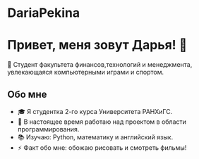 # DariaPekina
# Привет, меня зовут Дарья! 👋
🎯 Студент факультета финансов,технологий и менеджмента, увлекающаяся компьютерными играми и спортом.
## Обо мне
- 🎓 Я студентка 2-го курса Университета РАНХиГС.
- 🔬 В настоящее время работаю над проектом в области программирования.
- 📚 Изучаю: Python, математику и английский язык.
- ⚡ Факт обо мне: обожаю рисовать и смотреть фильмы!
